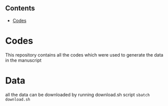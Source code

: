 ## Contents

- [Codes](#Codes)

# Codes
This repository contains all the codes which were used to generate the data in the manuscript
# Data
all the data can be downloaded by running download.sh script
```sbatch download.sh```
